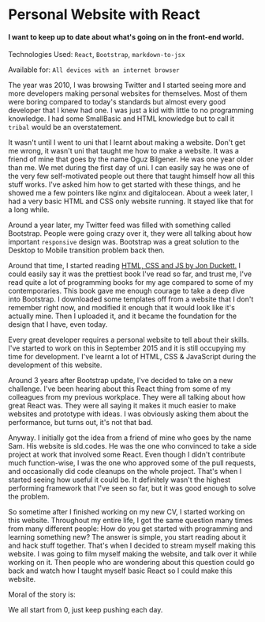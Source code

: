 # Personal Website with React

#### I want to keep up to date about what's going on in the front-end world.

Technologies Used: `React`, `Bootstrap`, `markdown-to-jsx`

Available for: `All devices with an internet browser`

The year was 2010, I was browsing Twitter and I started seeing more and more developers
making personal websites for themselves. Most of them were boring compared to
today's standards but almost every good developer that I knew had one. I was just
a kid with little to no programming knowledge. I had some SmallBasic and HTML
knowledge but to call it `tribal` would be an overstatement.

It wasn't until I went to uni that I learnt about making a website. Don't get me wrong,
it wasn't uni that taught me how to make a website. It was a friend of mine that
goes by the name Oguz Bilgener. He was one year older than me. We met during the
first day of uni. I can easily say he was one of the very few self-motivated people
out there that taught himself how all this stuff works. I've asked him how to get
started with these things, and he showed me a few pointers like nginx and
digitalocean. About a week later, I had a very basic HTML and CSS only website
running. It stayed like that for a long while.

Around a year later, my Twitter feed was filled with something called Bootstrap.
People were going crazy over it, they were all talking about how important `responsive`
design was. Bootstrap was a great solution to the Desktop to Mobile transition problem
back then.

Around that time, I started reading [HTML, CSS and JS by Jon Duckett.](https://www.amazon.co.uk/Web-Design-HTML-JavaScript-jQuery/dp/1118907442/ref=pd_sbs_14_t_0/257-9138018-6001252?_encoding=UTF8&pd_rd_i=1118907442&pd_rd_r=580a26ca-9170-4351-ad7c-3627862b1ed2&pd_rd_w=imqRD&pd_rd_wg=m42UH&pf_rd_p=e44592b5-e56d-44c2-a4f9-dbdc09b29395&pf_rd_r=28M7M0P31X4T4WP3TGXM&psc=1&refRID=28M7M0P31X4T4WP3TGXM)
I could easily say it was the prettiest book I've read so far, and trust me, I've read
quite a lot of programming books for my age compared to some of my contemporaries. This
book gave me enough courage to take a deep dive into Bootstrap. I downloaded some
templates off from a website that I don't remember right now, and modified it
enough that it would look like it's actually mine. Then I uploaded it, and it became
the foundation for the design that I have, even today.

Every great developer requires a personal website to tell about
their skills. I've started to work on this in September 2015 and
it is still occupying my time for development. I've learnt a
lot of HTML, CSS & JavaScript during the development of this website.

Around 3 years after Bootstrap update, I've decided to take on a new challenge. I've
been hearing about this React thing from some of my colleagues from my previous
workplace. They were all talking about how great React was. They were all saying it
makes it much easier to make websites and prototype with ideas. I was obviously
asking them about the performance, but turns out, it's not that bad.

Anyway. I initially got the idea from a friend of mine who goes by the name Sam.
His website is sld.codes. He was the one who convinced to take a side project at
work that involved some React. Even though I didn't contribute much function-wise,
I was the one who approved some of the pull requests, and occasionally did code
cleanups on the whole project. That's when I started seeing how useful it could be.
It definitely wasn't the highest performing framework that I've seen so far, but
it was good enough to solve the problem.

So sometime after I finished working on my new CV, I started working on this website.
Throughout my entire life, I got the same question many times from many different
people: How do you get started with programming and learning something new? The
answer is simple, you start reading about it and hack stuff together. That's when I
decided to stream myself making this website. I was going to film myself making
the website, and talk over it while working on it. Then people who are wondering
about this question could go back and watch how I taught myself basic React
so I could make this website.

Moral of the story is:

We all start from 0, just keep pushing each day.
